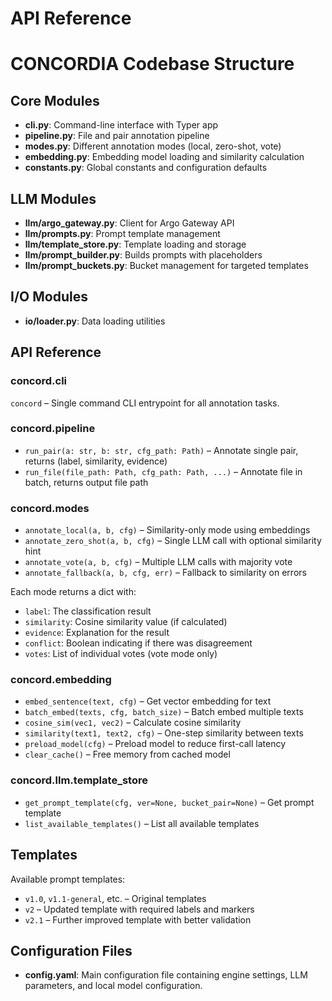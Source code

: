 # API Reference
# CONCORDIA Codebase Structure

## Core Modules

- **cli.py**: Command-line interface with Typer app
- **pipeline.py**: File and pair annotation pipeline
- **modes.py**: Different annotation modes (local, zero-shot, vote)
- **embedding.py**: Embedding model loading and similarity calculation
- **constants.py**: Global constants and configuration defaults

## LLM Modules

- **llm/argo_gateway.py**: Client for Argo Gateway API
- **llm/prompts.py**: Prompt template management
- **llm/template_store.py**: Template loading and storage
- **llm/prompt_builder.py**: Builds prompts with placeholders
- **llm/prompt_buckets.py**: Bucket management for targeted templates

## I/O Modules

- **io/loader.py**: Data loading utilities

## API Reference

### concord.cli

`concord` – Single command CLI entrypoint for all annotation tasks.

### concord.pipeline

- `run_pair(a: str, b: str, cfg_path: Path)` – Annotate single pair, returns (label, similarity, evidence)
- `run_file(file_path: Path, cfg_path: Path, ...)` – Annotate file in batch, returns output file path

### concord.modes

- `annotate_local(a, b, cfg)` – Similarity-only mode using embeddings
- `annotate_zero_shot(a, b, cfg)` – Single LLM call with optional similarity hint
- `annotate_vote(a, b, cfg)` – Multiple LLM calls with majority vote
- `annotate_fallback(a, b, cfg, err)` – Fallback to similarity on errors

Each mode returns a dict with:
- `label`: The classification result
- `similarity`: Cosine similarity value (if calculated)
- `evidence`: Explanation for the result
- `conflict`: Boolean indicating if there was disagreement
- `votes`: List of individual votes (vote mode only)

### concord.embedding

- `embed_sentence(text, cfg)` – Get vector embedding for text
- `batch_embed(texts, cfg, batch_size)` – Batch embed multiple texts
- `cosine_sim(vec1, vec2)` – Calculate cosine similarity
- `similarity(text1, text2, cfg)` – One-step similarity between texts
- `preload_model(cfg)` – Preload model to reduce first-call latency
- `clear_cache()` – Free memory from cached model

### concord.llm.template_store

- `get_prompt_template(cfg, ver=None, bucket_pair=None)` – Get prompt template
- `list_available_templates()` – List all available templates

## Templates

Available prompt templates:
- `v1.0`, `v1.1-general`, etc. – Original templates
- `v2` – Updated template with required labels and markers
- `v2.1` – Further improved template with better validation

## Configuration Files

- **config.yaml**: Main configuration file containing engine settings, LLM parameters, and local model configuration.
